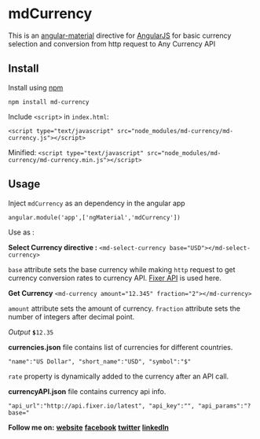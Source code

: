 # mdCurrency
This is an [angular-material](https://material.angularjs.org/latest/) directive for [AngularJS](https://angularjs.org/) for basic currency selection and conversion from http request to Any Currency API

## Install

Install using [npm](https://www.npmjs.com/)

`npm install md-currency`

Include `<script>` in `index.html`:

`<script type="text/javascript" src="node_modules/md-currency/md-currency.js"></script>`

Minified:
 `<script type="text/javascript" src="node_modules/md-currency/md-currency.min.js"></script>`

## Usage

Inject `mdCurrency` as an dependency in the angular app

`angular.module('app',['ngMaterial','mdCurrency'])`

Use as :

**Select Currency directive :**
 `<md-select-currency base="USD"></md-select-currency>`

`base` attribute sets the base currency while making `http` request to get currency conversion rates to currency API. [Fixer API](http://fixer.io/) is used here. 

**Get Currency**
`<md-currency amount="12.345" fraction="2"></md-currency>`

`amount` attribute sets the amount of currency.
`fraction` attribute sets the number of integers after decimal point.

*Output*
**`$`**`12.35`

**currencies.json** file contains list of currencies for different countries.

`"name":"US Dollar",
"short_name":"USD",
"symbol":"$"`

`rate` property is dynamically added to the currency after an API call.

**currencyAPI.json** file contains currency api info.

`"api_url":"http://api.fixer.io/latest",
"api_key":"",
"api_params":"?base="`

**Follow me on:**
**[website](http://ayushbhandari.com.np/)**
**[facebook](https://www.facebook.com/jhilkhe.khancha)**
**[twitter](https://twitter.com/ayush_da)** 
**[linkedIn](https://www.linkedin.com/in/ayush-bhandari-3b5776126)**